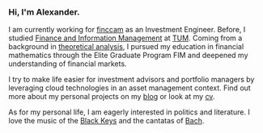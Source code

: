 ### Hi, I'm Alexander.

I am currently working for [finccam](https://finccam.com) as an Investment Engineer. Before, I studied [Finance and Information Management](http://www.fim-master.de/) at [TUM](https://tum.de). Coming from a background in [theoretical analysis](https://xkcd.com/435/), I pursued my education in financial mathematics through the Elite Graduate Program FIM and deepened my understanding of financial markets.

I try to make life easier for investment advisors and portfolio managers by leveraging cloud technologies in an asset management context. Find out more about my personal projects on my [blog](https://akammerer.de/blog/) or look at my [cv](https://akammerer.de/).

As for my personal life, I am eagerly interested in politics and literature. I love the music of the [Black Keys](https://open.spotify.com/artist/7mnBLXK823vNxN3UWB7Gfz) and the cantatas of [Bach](https://open.spotify.com/artist/5aIqB5nVVvmFsvSdExz408).
